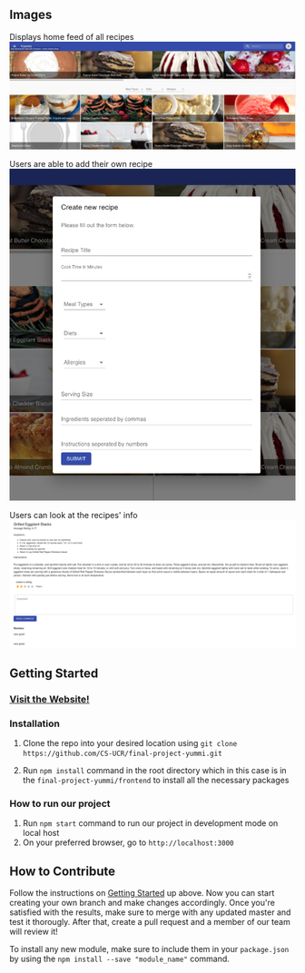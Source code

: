 ## Images
Displays home feed of all recipes
<img src="frontend/src/Images/home_feed.png">

Users are able to add their own recipe
<img src="frontend/src/Images/create_new_recipe.png">

Users can look at the recipes' info
<img src="frontend/src/Images/recipe_info.png">

## Getting Started

### [Visit the Website!](http://yummmi.herokuapp.com/)

### Installation

1. Clone the repo into your desired location using `git clone https://github.com/CS-UCR/final-project-yummi.git`

2. Run `npm install` command in the root directory which in this case is in the `final-project-yummi/frontend` to install all the necessary packages

### How to run our project

1. Run `npm start` command to run our project in development mode on local host
2. On your preferred browser, go to `http://localhost:3000`

## How to Contribute

Follow the instructions on [Getting Started](#getting-started) up above. Now you can start creating your own branch and make changes accordingly. Once you're satisfied with the results, make sure to merge with any updated master and test it thorougly. After that, create a pull request and a member of our team will review it!

To install any new module, make sure to include them in your `package.json` by using the `npm install --save "module_name"` command.


